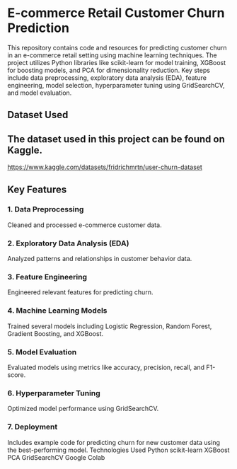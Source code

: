 # E-commerce Retail Customer Churn Prediction

This repository contains code and resources for predicting customer churn in an e-commerce retail setting using machine learning techniques. The project utilizes Python libraries like scikit-learn for model training, XGBoost for boosting models, and PCA for dimensionality reduction. Key steps include data preprocessing, exploratory data analysis (EDA), feature engineering, model selection, hyperparameter tuning using GridSearchCV, and model evaluation.

## Dataset Used

## The dataset used in this project can be found on Kaggle.
https://www.kaggle.com/datasets/fridrichmrtn/user-churn-dataset

## Key Features

### 1. Data Preprocessing
Cleaned and processed e-commerce customer data.
### 2. Exploratory Data Analysis (EDA)
Analyzed patterns and relationships in customer behavior data.
### 3. Feature Engineering
Engineered relevant features for predicting churn.
### 4. Machine Learning Models
Trained several models including Logistic Regression, Random Forest, Gradient Boosting, and XGBoost.
### 5. Model Evaluation
Evaluated models using metrics like accuracy, precision, recall, and F1-score.
### 6. Hyperparameter Tuning
Optimized model performance using GridSearchCV.
### 7. Deployment
Includes example code for predicting churn for new customer data using the best-performing model.
Technologies Used
Python
scikit-learn
XGBoost
PCA
GridSearchCV
Google Colab
